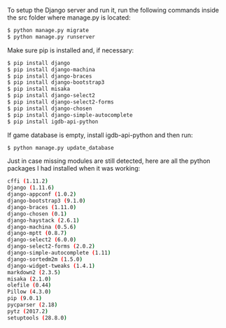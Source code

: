 To setup the Django server and run it, run the following commands inside the src folder where manage.py is located:

```bash
$ python manage.py migrate
$ python manage.py runserver
```

Make sure pip is installed and, if necessary:

```bash
$ pip install django
$ pip install django-machina
$ pip install django-braces
$ pip install django-bootstrap3
$ pip install misaka
$ pip install django-select2
$ pip install django-select2-forms
$ pip install django-chosen
$ pip install django-simple-autocomplete
$ pip install igdb-api-python
```

If game database is empty, install igdb-api-python and then run:

```bash
$ python manage.py update_database
```


Just in case missing modules are still detected, here are all the python packages I had installed when it was working:

```bash
cffi (1.11.2)
Django (1.11.6)
django-appconf (1.0.2)
django-bootstrap3 (9.1.0)
django-braces (1.11.0)
django-chosen (0.1)
django-haystack (2.6.1)
django-machina (0.5.6)
django-mptt (0.8.7)
django-select2 (6.0.0)
django-select2-forms (2.0.2)
django-simple-autocomplete (1.11)
django-sortedm2m (1.5.0)
django-widget-tweaks (1.4.1)
markdown2 (2.3.5)
misaka (2.1.0)
olefile (0.44)
Pillow (4.3.0)
pip (9.0.1)
pycparser (2.18)
pytz (2017.2)
setuptools (28.8.0)
```
